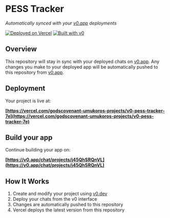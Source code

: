 # PESS Tracker

*Automatically synced with your [v0.app](https://v0.app) deployments*

[![Deployed on Vercel](https://img.shields.io/badge/Deployed%20on-Vercel-black?style=for-the-badge&logo=vercel)](https://vercel.com/godscovenant-umukoros-projects/v0-pess-tracker-7e)
[![Built with v0](https://img.shields.io/badge/Built%20with-v0.app-black?style=for-the-badge)](https://v0.app/chat/projects/j45QhSRQnVL)

## Overview

This repository will stay in sync with your deployed chats on [v0.app](https://v0.app).
Any changes you make to your deployed app will be automatically pushed to this repository from [v0.app](https://v0.app).

## Deployment

Your project is live at:

**[https://vercel.com/godscovenant-umukoros-projects/v0-pess-tracker-7e](https://vercel.com/godscovenant-umukoros-projects/v0-pess-tracker-7e)**

## Build your app

Continue building your app on:

**[https://v0.app/chat/projects/j45QhSRQnVL](https://v0.app/chat/projects/j45QhSRQnVL)**

## How It Works

1. Create and modify your project using [v0.dev](https://v0.dev)
2. Deploy your chats from the v0 interface
3. Changes are automatically pushed to this repository
4. Vercel deploys the latest version from this repository
